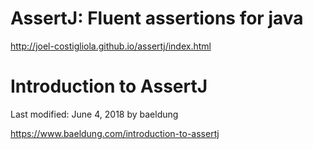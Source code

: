 
# AssertJ: Fluent assertions for java

  http://joel-costigliola.github.io/assertj/index.html


# Introduction to AssertJ
  Last modified: June 4, 2018
  by baeldung

  https://www.baeldung.com/introduction-to-assertj

